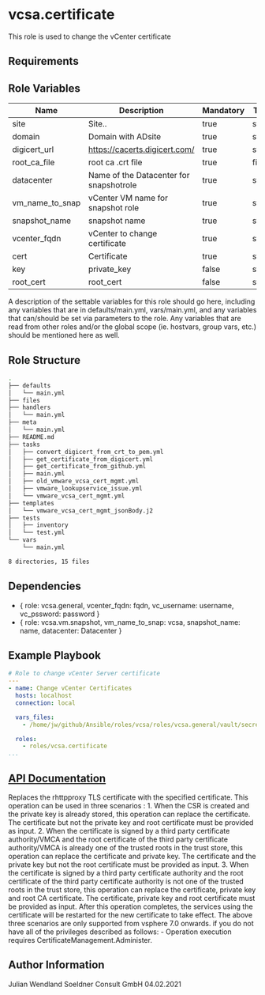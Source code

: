 vcsa.certificate
=========

This role is used to change the vCenter certificate 

Requirements
------------


Role Variables
--------------

| Name           | Description                                | Mandatory | Type   |
| -------------- | ------------------------------------------ | --------- | ------ |
| site |  Site.. | true | string
| domain | Domain with ADsite | true | string
| digicert_url | https://cacerts.digicert.com/ | true  | string
| root_ca_file | root ca .crt file | true | file
| datacenter | Name of the Datacenter for snapshotrole | true | string
| vm_name_to_snap | vCenter VM name for snapshot role | true | string
| snapshot_name | snapshot name | true | string
| vcenter_fqdn | vCenter to change certificate | true | string
| cert | Certificate | true | string
| key | private_key | false | string
| root_cert | root_cert | false | string

A description of the settable variables for this role should go here, including any variables that are in defaults/main.yml, vars/main.yml, and any variables that can/should be set via parameters to the role. Any variables that are read from other roles and/or the global scope (ie. hostvars, group vars, etc.) should be mentioned here as well.

Role Structure
--------------
```bash
.
├── defaults
│   └── main.yml
├── files
├── handlers
│   └── main.yml
├── meta
│   └── main.yml
├── README.md
├── tasks
│   ├── convert_digicert_from_crt_to_pem.yml
│   ├── get_certificate_from_digicert.yml
│   ├── get_certificate_from_github.yml
│   ├── main.yml
│   ├── old_vmware_vcsa_cert_mgmt.yml
│   ├── vmware_lookupservice_issue.yml
│   └── vmware_vcsa_cert_mgmt.yml
├── templates
│   └── vmware_vcsa_cert_mgmt_jsonBody.j2
├── tests
│   ├── inventory
│   └── test.yml
└── vars
    └── main.yml

8 directories, 15 files
```


Dependencies
------------
 - { role: vcsa.general, vcenter_fqdn: fqdn, vc_username: username, vc_pssword: password }
 - { role: vcsa.vm.snapshot, vm_name_to_snap: vcsa, snapshot_name: name, datacenter: Datacenter }


Example Playbook
----------------

```yaml
# Role to change vCenter Server certificate
---
- name: Change vCenter Certificates
  hosts: localhost
  connection: local

  vars_files:
    - /home/jw/github/Ansible/roles/vcsa/roles/vcsa.general/vault/secrets.yml

  roles:
    - roles/vcsa.certificate
...
```

[API Documentation](https://developer.vmware.com/docs/vsphere-automation/latest/vcenter/rest/vcenter/certificate-management/vcenter/tls/put/)
--------------------------------------------------------------------------------------------------------------------------------------------
Replaces the rhttpproxy TLS certificate with the specified certificate. This operation can be used in three scenarios : 1. When the CSR is created and the private key is already stored, this operation can replace the certificate. The certificate but not the private key and root certificate must be provided as input. 2. When the certificate is signed by a third party certificate authority/VMCA and the root certificate of the third party certificate authority/VMCA is already one of the trusted roots in the trust store, this operation can replace the certificate and private key. The certificate and the private key but not the root certificate must be provided as input. 3. When the certificate is signed by a third party certificate authority and the root certificate of the third party certificate authority is not one of the trusted roots in the trust store, this operation can replace the certificate, private key and root CA certificate. The certificate, private key and root certificate must be provided as input. After this operation completes, the services using the certificate will be restarted for the new certificate to take effect. The above three scenarios are only supported from vsphere 7.0 onwards. if you do not have all of the privileges described as follows: - Operation execution requires CertificateManagement.Administer.

Author Information
------------------

Julian Wendland 
Soeldner Consult GmbH 
04.02.2021
